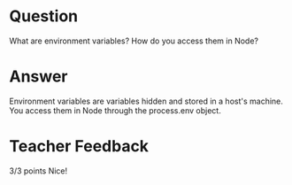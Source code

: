 # Question

What are environment variables? How do you access them in Node?

# Answer

Environment variables are variables hidden and stored in a host's machine. You access them in Node through the process.env object.

# Teacher Feedback

3/3 points
Nice!
